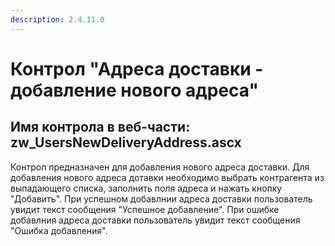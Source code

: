 ```yaml
---
description: 2.4.11.0
---
```


# Контрол "Адреса доставки - добавление нового адреса"

## Имя контрола в веб-части: zw\_UsersNewDeliveryAddress.ascx

Контрол предназначен для добавления нового адреса доставки. Для добавления нового адреса дотавки необходимо выбрать контрагента из выпадающего списка, заполнить поля адреса и нажать кнопку "Добавить". При успешном добавлнии адреса доставки пользователь увидит текст сообщения "Успешное добавление". При ошибке добавлния адреса доставки пользователь увидит текст сообщения "Ошибка добавления".

